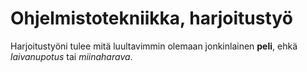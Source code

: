 # Ohjelmistotekniikka, harjoitustyö

Harjoitustyöni tulee mitä luultavimmin olemaan jonkinlainen **peli**, ehkä *laivanupotus* tai *miinaharava*.
